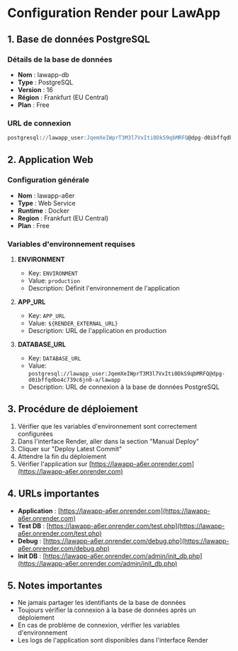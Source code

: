 # Configuration Render pour LawApp

## 1. Base de données PostgreSQL

### Détails de la base de données

- **Nom** : lawapp-db
- **Type** : PostgreSQL
- **Version** : 16
- **Région** : Frankfurt (EU Central)
- **Plan** : Free

### URL de connexion

```sql
postgresql://lawapp_user:JqemXeIWprT3M3l7VxIti0DkS9qbMRFQ@dpg-d0ibffqdbo4c739c6jn0-a/lawapp
```

## 2. Application Web

### Configuration générale

- **Nom** : lawapp-a6er
- **Type** : Web Service
- **Runtime** : Docker
- **Region** : Frankfurt (EU Central)
- **Plan** : Free

### Variables d'environnement requises

1. **ENVIRONMENT**
   - Key: `ENVIRONMENT`
   - Value: `production`
   - Description: Définit l'environnement de l'application

2. **APP_URL**
   - Key: `APP_URL`
   - Value: `${RENDER_EXTERNAL_URL}`
   - Description: URL de l'application en production

3. **DATABASE_URL**
   - Key: `DATABASE_URL`
   - Value: `postgresql://lawapp_user:JqemXeIWprT3M3l7VxIti0DkS9qbMRFQ@dpg-d0ibffqdbo4c739c6jn0-a/lawapp`
   - Description: URL de connexion à la base de données PostgreSQL

## 3. Procédure de déploiement

1. Vérifier que les variables d'environnement sont correctement configurées
2. Dans l'interface Render, aller dans la section "Manual Deploy"
3. Cliquer sur "Deploy Latest Commit"
4. Attendre la fin du déploiement
5. Vérifier l'application sur [https://lawapp-a6er.onrender.com](https://lawapp-a6er.onrender.com)

## 4. URLs importantes

- **Application** : [https://lawapp-a6er.onrender.com](https://lawapp-a6er.onrender.com)
- **Test DB** : [https://lawapp-a6er.onrender.com/test.php](https://lawapp-a6er.onrender.com/test.php)
- **Debug** : [https://lawapp-a6er.onrender.com/debug.php](https://lawapp-a6er.onrender.com/debug.php)
- **Init DB** : [https://lawapp-a6er.onrender.com/admin/init_db.php](https://lawapp-a6er.onrender.com/admin/init_db.php)

## 5. Notes importantes

- Ne jamais partager les identifiants de la base de données
- Toujours vérifier la connexion à la base de données après un déploiement
- En cas de problème de connexion, vérifier les variables d'environnement
- Les logs de l'application sont disponibles dans l'interface Render
